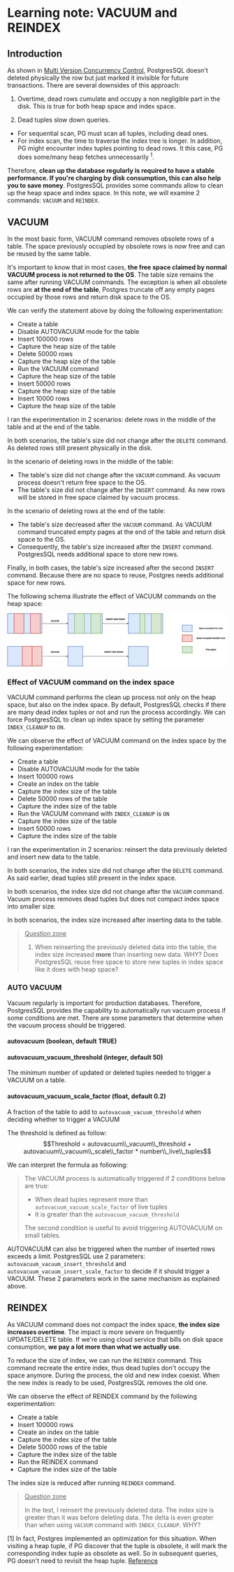 # Learning note: VACUUM and REINDEX

## Introduction
As shown in [Multi Version Concurrency Control](../index/index_scan.md#multi-version-concurrency-control), PostgresSQL doesn't deleted physically the row but just marked it invisible for future transactions. There are several downsides of this approach:

1. Overtime, dead rows cumulate and occupy a non negligible part in the disk. This is true for both heap space and index space.

2. Dead tuples slow down queries. 
- For sequential scan, PG must scan all tuples, including dead ones.
- For index scan, the time to traverse the index tree is longer. In addition, PG might encounter index tuples pointing to dead rows. It this case, PG does some/many heap fetches unnecessarily <sup>1</sup>.

Therefore, **clean up the database regularly is required to have a stable performance. If you're charging by disk consumption, this can also help you to save money**. PostgresSQL provides some commands allow to clean up the heap space and index space. In this note, we will examine 2 commands: `VACUUM` and `REINDEX`.

## VACUUM
In the most basic form, VACUUM command removes obsolete rows of a table. The space previously occupied by obsolete rows is now free and can be reused by the same table.

It's important to know that in most cases, **the free space claimed by normal VACUUM process is not returned to the OS**. The table size remains the same after running VACUUM commands. 
The exception is when all obsolete rows are **at the end of the table**, Postgres truncate off any empty pages occupied by those rows and return disk space to the OS.

We can verify the statement above by doing the following experimentation:
- Create a table
- Disable AUTOVACUUM mode for the table
- Insert 100000 rows
- Capture the heap size of the table
- Delete 50000 rows
- Capture the heap size of the table
- Run the VACUUM command
- Capture the heap size of the table
- Insert 50000 rows
- Capture the heap size of the table
- Insert 10000 rows
- Capture the heap size of the table

I ran the experimentation in 2 scenarios: delete rows in the middle of the table and at the end of the table. 

In both scenarios, the table's size did not change after the `DELETE` command. As deleted rows still present physically in the disk.

In the scenario of deleting rows in the middle of the table: 
  - The table's size did not change after the `VACUUM` command. As vacuum process doesn't return free space to the OS.
  - The table's size did not change after the `INSERT` command. As new rows will be stored in free space claimed by vacuum process.
  
In the scenario of deleting rows at the end of the table:
  - The table's size decreased after the `VACUUM` command. As VACUUM command truncated empty pages at the end of the table and return disk space to the OS.
  - Consequently, the table's size increased after the `INSERT` command. PostgresSQL needs additional space to store new rows.

Finally, in both cases, the table's size increased after the second `INSERT` command. Because there are no space to reuse, Postgres needs additional space for new rows.

The following schema illustrate the effect of VACUUM commands on the heap space:

![Schema](VACUUM.drawio.png)


### Effect of VACUUM command on the index space
VACUUM command performs the clean up process not only on the heap space, but also on the index space. By default, PostgresSQL checks if there are many dead index tuples or not and run the process accordingly. We can  force PostgresSQL to clean up index space by setting the parameter `INDEX_CLEANUP` to `ON`.

We can observe the effect of VACUUM command on the index space by the following experimentation: 
- Create a table
- Disable AUTOVACUUM mode for the table
- Insert 100000 rows
- Create an index on the table
- Capture the index size of the table
- Delete 50000 rows of the table
- Capture the index size of the table
- Run the VACUUM command with `INDEX_CLEANUP` is `ON`
- Capture the index size of the table
- Insert 50000 rows
- Capture the index size of the table

I ran the experimentation in 2 scenarios: reinsert the data previously deleted and insert new data to the table.

In both scenarios, the index size did not change after the `DELETE` command. As said earlier, dead tuples still present in the index space.

In both scenarios, the index size did not change after the `VACUUM` command. Vacuum process removes dead tuples but does not compact index space into smaller size.

In both scenarios, the index size increased after inserting data to the table.
> <u>Question zone</u>
> 1. When reinserting the previously deleted data into the table, the index size increased **more** than inserting new data. WHY? Does PostgresSQL reuse free space to store new tuples in index space like it does with heap space?

### AUTO VACUUM
Vacuum regularly is important for production databases. Therefore, PostgresSQL provides the capability to automatically run vacuum process if some conditions are met. There are some parameters that determine when the vacuum process should be triggered.

#### autovacuum (boolean, default TRUE)
#### autovacuum_vacuum_threshold (integer, default 50)
The minimum number of updated or deleted tuples needed to trigger a VACUUM on a table.
#### autovacuum_vacuum_scale_factor (float, default 0.2)
A fraction of the table to add to `autovacuum_vacuum_threshold` when deciding whether to trigger a VACUUM

The threshold is defined as follow:
$$Threshold = autovacuum\\_vacuum\\_threshold + autovacuum\\_vacuum\\_scale\\_factor * number\\_live\\_tuples$$

We can interpret the formula as following:

> The VACUUM process is automatically triggered if 2 conditions below are true:
> - When dead tuples represent more than `autovacuum_vacuum_scale_factor` of live tuples
> - It is greater than the `autovacuum_vacuum_threshold`
>
> The second condition is useful to avoid triggering AUTOVACUUM on small tables.

AUTOVACUUM can also be triggered when the number of inserted rows exceeds a limit. PostgresSQL use 2 parameters: `autovacuum_vacuum_insert_threshold` and `autovacuum_vacuum_insert_scale_factor` to decide if it should trigger a VACUUM. These 2 parameters work in the same mechanism as explained above.

## REINDEX
As VACUUM command does not compact the index space, **the index size increases overtime**. The impact is more severe on frequently UPDATE/DELETE table. If we're using cloud service that bills on disk space consumption, **we pay a lot more than what we actually use**.

To reduce the size of index, we can run the `REINDEX` command. This command recreate the entire index, thus dead tuples don't occupy the space anymore. During the process, the old and new index coexist. When the new index is ready to be used, PostgresSQL removes the old one.

We can observe the effect of REINDEX command by the following experimentation:
- Create a table
- Insert 100000 rows
- Create an index on the table
- Capture the index size of the table
- Delete 50000 rows of the table
- Capture the index size of the table
- Run the REINDEX command
- Capture the index size of the table

The index size is reduced after running `REINDEX` command. 

> <u>Question zone </u>
>
> In the test, I reinsert the previously deleted data. The index size is greater than it was before deleting data. The delta is even greater than when using `VACUUM` command with `INDEX_CLEANUP`. WHY?


[1] In fact, Postgres implemented an optimization for this situation. When visiting a heap tuple, if PG discover that the tuple is obsolete, it will mark the corresponding index tuple as obsolete as well. So in subsequent queries, PG doesn't need to revisit the heap tuple. [Reference](https://www.cybertec-postgresql.com/en/killed-index-tuples/)